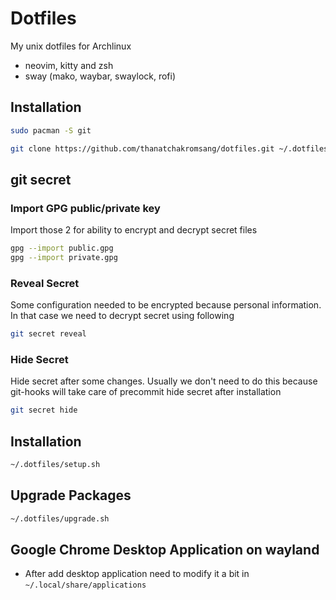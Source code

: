 # Dotfiles

My unix dotfiles for Archlinux

- neovim, kitty and zsh
- sway (mako, waybar, swaylock, rofi)

## __Installation__

```bash
sudo pacman -S git

git clone https://github.com/thanatchakromsang/dotfiles.git ~/.dotfiles
```

## git secret

### Import GPG public/private key

Import those 2 for ability to encrypt and decrypt secret files

```bash
gpg --import public.gpg
gpg --import private.gpg
```

### Reveal Secret

Some configuration needed to be encrypted because personal information. In that
case we need to decrypt secret using following

```bash
git secret reveal
```

### Hide Secret

Hide secret after some changes. Usually we don't need to do this because git-hooks
will take care of precommit hide secret after installation

```bash
git secret hide
```

## Installation

```bash
~/.dotfiles/setup.sh
```

## Upgrade Packages

```bash
~/.dotfiles/upgrade.sh
```

## Google Chrome Desktop Application on wayland

- After add desktop application need to modify it a bit in `~/.local/share/applications`

